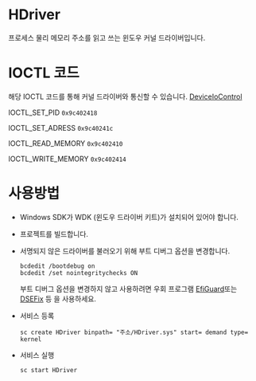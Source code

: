 # HDriver
프로세스 물리 메모리 주소를 읽고 쓰는 윈도우 커널 드라이버입니다.

# IOCTL 코드
해당 IOCTL 코드를 통해 커널 드라이버와 통신할 수 있습니다. [DeviceIoControl]

IOCTL_SET_PID ```0x9c402418```

IOCTL_SET_ADRESS ```0x9c40241c```

IOCTL_READ_MEMORY ```0x9c402410```

IOCTL_WRITE_MEMORY ```0x9c402414```


# 사용방법
- Windows SDK가 WDK (윈도우 드라이버 키트)가 설치되어 있어야 합니다.
  
- 프로젝트를 빌드합니다.

- 서명되지 않은 드라이버를 불러오기 위해 부트 디버그 옵션을 변경합니다.
  ```
  bcdedit /bootdebug on
  bcdedit /set nointegritychecks ON
  ```

  부트 디버그 옵션을 변경하지 않고 사용하려면 우회 프로그램 [EfiGuard]또는 [DSEFix] 등 을 사용하세요.

- 서비스 등록
  
  ```sc create HDriver binpath= "주소/HDriver.sys" start= demand type= kernel```

- 서비스 실행
  
  ```sc start HDriver```
  
[EfiGuard]: https://github.com/Mattiwatti/EfiGuard
[DSEFix]: https://github.com/hfiref0x/DSEFix
[DeviceIoControl]: https://learn.microsoft.com/ko-kr/windows/win32/api/ioapiset/nf-ioapiset-deviceiocontrol
